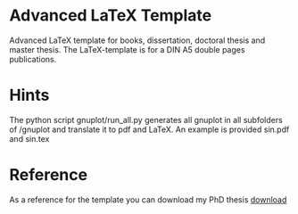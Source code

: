 # Advanced LaTeX Template
Advanced LaTeX template for books, dissertation, doctoral thesis and master thesis. The LaTeX-template is for a DIN A5 double pages publications.

# Hints
The python script gnuplot/run_all.py generates all gnuplot in all subfolders of /gnuplot and translate it to pdf and LaTeX.
An example is provided sin.pdf and sin.tex

# Reference
As a reference for the template you can download my PhD thesis [download](https://www.researchgate.net/profile/Stefan_Sicklinger/publication/269705153_Stabilized_Co-Simulation_of_Coupled_Problems_Including_Fields_and_Signals/links/549417f50cf2e1b6095f9751/Stabilized-Co-Simulation-of-Coupled-Problems-Including-Fields-and-Signals.pdf)